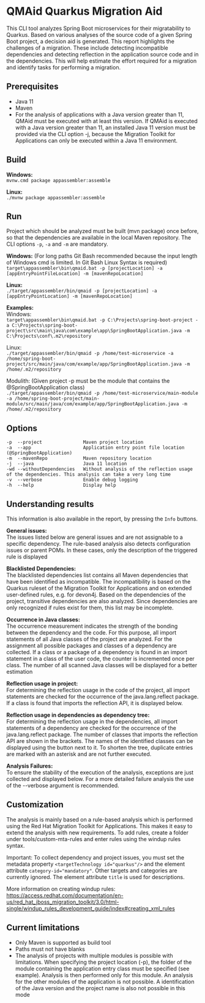 # QMAid Quarkus Migration Aid

This CLI tool analyzes Spring Boot microservices for their migratability to Quarkus. Based on various analyses of the source code of a given Spring Boot project, a decision aid is generated. This report highlights the challenges of a migration. These include detecting incompatible dependencies and detecting reflection in the application source code and in the dependencies. This will help estimate the effort required for a migration and identify tasks for performing a migration.

## Prerequisites

- Java 11
- Maven
- For the analysis of applications with a Java version greater than 11, QMAid must be executed with at least this version. If QMAid is executed with a Java version greater than 11, an installed Java 11 version must be provided via the CLI option -j, because the Migration Toolkit for Applications can only be executed within a Java 11 environment.

## Build

**Windows:** \
`mvnw.cmd package appassembler:assemble`

**Linux:** \
`./mvnw package appassembler:assemble`

## Run
Project which should be analyzed must be built (mvn package) once before, so that the dependencies are available in the local Maven repository.
The CLI options ```-p```, ```-a``` and ```-m``` are mandatory.

**Windows:** (For long paths Git Bash recommended because the input length of Windows cmd is limited. In Git Bash Linux Syntax is required) <br/>
`target\appassembler\bin\qmaid.bat -p [projectLocation] -a [appEntryPointFileLocation] -m [mavenRepoLocation]`

**Linux:** \
`./target/appassembler/bin/qmaid -p [projectLocation] -a [appEntryPointLocation] -m [mavenRepoLocation]`

**Examples:** \
Windows: <br/>
`target\appassembler\bin\qmaid.bat -p C:\Projects\spring-boot-project -a C:\Projects\spring-boot-project\src\main\java\com\example\app\SpringBootApplication.java -m C:\Projects\conf\.m2\repository`

Linux: <br/>
`./target/appassembler/bin/qmaid -p /home/test-microservice -a /home/spring-boot-project/src/main/java/com/example/app/SpringBootApplication.java -m /home/.m2/repository`

Modulith: (Given project -p must be the module that contains the @SpringBootApplication class) <br/>
`./target/appassembler/bin/qmaid -p /home/test-microservice/main-module -a /home/spring-boot-project/main-module/src/main/java/com/example/app/SpringBootApplication.java -m /home/.m2/repository`

## Options
```
-p  --project               Maven project location
-a  --app                   Application entry point file location (@SpringBootApplication)
-m  --mavenRepo             Maven repository location
-j  --java                  Java 11 location
-wd --withoutDependencies   Without analysis of the reflection usage of the dependencies. This analysis can take a very long time
-v  --verbose               Enable debug logging
-h  --help                  Display help
```

## Understanding results
This information is also available in the report, by pressing the ```Info``` buttons.

**General issues:** \
The issues listed below are general issues and are not assignable to a specific dependency. The rule-based analysis also detects configuration issues or parent POMs. In these cases, only the description of the triggered rule is displayed

**Blacklisted Dependencies:** \
The blacklisted dependencies list contains all Maven dependencies that have been identified as incompatible. The incompatibility is based on the Quarkus ruleset of the Migration Toolkit for Applications and on extended user-defined rules, e.g. for devon4j. Based on the dependencies of the project, transitive dependencies are also analyzed. Since dependencies are only recognized if rules exist for them, this list may be incomplete.

**Occurrence in Java classes:** \
The occurrence measurement indicates the strength of the bonding between the dependency and the code. For this purpose, all import statements of all Java classes of the project are analyzed. For the assignment all possible packages and classes of a dependency are collected. If a class or a package of a dependency is found in an import statement in a class of the user code, the counter is incremented once per class. The number of all scanned Java classes will be displayed for a better estimation

**Reflection usage in project:** \
For determining the reflection usage in the code of the project, all import statements are checked for the occurrence of the java.lang.reflect package. If a class is found that imports the reflection API, it is displayed below.

**Reflection usage in dependencies as dependency tree:** \
For determining the reflection usage in the dependencies, all import statements of a dependency are checked for the occurrence of the java.lang.reflect package. The number of classes that imports the reflection API are shown in the brackets. The names of the identified classes can be displayed using the button next to it. To shorten the tree, duplicate entries are marked with an asterisk and are not further executed.

**Analysis Failures:** \
To ensure the stability of the execution of the analysis, exceptions are just collected and displayed below. For a more detailed failure analysis the use of the --verbose argument is recommended.

## Customization

The analysis is mainly based on a rule-based analysis which is performed using the Red Hat Migration Toolkit for Applications. This makes it easy to extend the analysis with new requirements. To add rules, create a folder under tools/custom-mta-rules and enter rules using the windup rules syntax.

Important: To collect dependency and project issues, you must set the metadata property ```<targetTechnology id="quarkus"/>``` and the element attribute ```category-id="mandatory"```. Other targets and categories are currently ignored. The element attribute ```title``` is used for descriptions.

More information on creating windup rules:
https://access.redhat.com/documentation/en-us/red_hat_jboss_migration_toolkit/3.0/html-single/windup_rules_development_guide/index#creating_xml_rules

## Current limitations

- Only Maven is supported as build tool
- Paths must not have blanks
- The analysis of projects with multiple modules is possible with limitations. When specifying the project location (-p), the folder of the module containing the application entry class must be specified (see example). Analysis is then performed only for this module. An analysis for the other modules of the application is not possible. A identification of the Java version and the project name is also not possible in this mode
